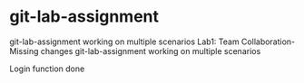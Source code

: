 # git-lab-assignment
git-lab-assignment working on multiple scenarios 
Lab1: Team Collaboration- Missing changes
git-lab-assignment working on multiple scenarios

Login function done 
